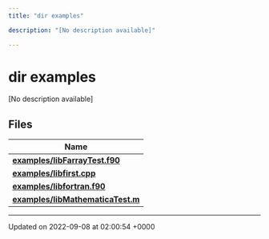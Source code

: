 ```yaml
---
title: "dir examples"

description: "[No description available]"

---
```


# dir examples

[No description available]

## Files

| Name           |
| -------------- |
| **[examples/libFarrayTest.f90](/documentation/code/files/libfarraytest_8f90/#file-examples-libfarraytest-f90)**  |
| **[examples/libfirst.cpp](/documentation/code/files/libfirst_8cpp/#file-examples-libfirst-cpp)**  |
| **[examples/libfortran.f90](/documentation/code/files/libfortran_8f90/#file-examples-libfortran-f90)**  |
| **[examples/libMathematicaTest.m](/documentation/code/files/libmathematicatest_8m/#file-examples-libmathematicatest-m)**  |






-------------------------------

Updated on 2022-09-08 at 02:00:54 +0000
